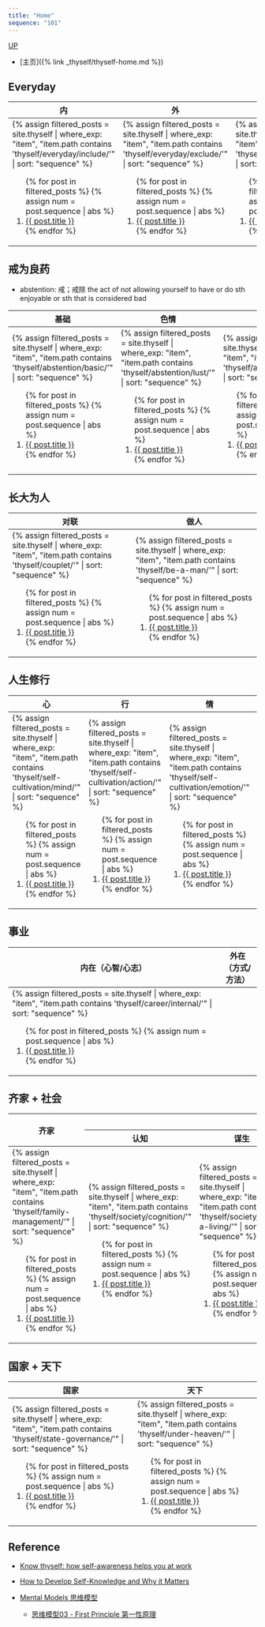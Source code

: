 ```yaml
---
title: "Home"
sequence: "101"
---
```


[UP](/thyself/know-thyself-index.html)

- [主页]({% link _thyself/thyself-home.md %})

## Everyday

<table>
    <thead>
    <tr>
        <th style="text-align: center;">内</th>
        <th style="text-align: center;">外</th>
        <th style="text-align: center;">思考</th>
    </tr>
    </thead>
    <tbody>
    <tr>
        <td>
{%
assign filtered_posts = site.thyself |
where_exp: "item", "item.path contains 'thyself/everyday/include/'" |
sort: "sequence"
%}
<ol>
    {% for post in filtered_posts %}
    {% assign num = post.sequence | abs %}
    <li>
        <a href="{{ post.url }}">{{ post.title }}</a>
    </li>
    {% endfor %}
</ol>
        </td>
        <td>
{%
assign filtered_posts = site.thyself |
where_exp: "item", "item.path contains 'thyself/everyday/exclude/'" |
sort: "sequence"
%}
<ol>
    {% for post in filtered_posts %}
    {% assign num = post.sequence | abs %}
    <li>
        <a href="{{ post.url }}">{{ post.title }}</a>
    </li>
    {% endfor %}
</ol>
        </td>
        <td>
{%
assign filtered_posts = site.thyself |
where_exp: "item", "item.path contains 'thyself/everyday/thinking/'" |
sort: "sequence"
%}
<ol>
    {% for post in filtered_posts %}
    {% assign num = post.sequence | abs %}
    <li>
        <a href="{{ post.url }}">{{ post.title }}</a>
    </li>
    {% endfor %}
</ol>
        </td>
    </tr>
    </tbody>
</table>

## 戒为良药

- abstention: 戒；戒除 the act of not allowing yourself to have or do sth enjoyable or sth that is considered bad

<table>
    <thead>
    <tr>
        <th style="text-align: center;">基础</th>
        <th style="text-align: center;">色情</th>
        <th style="text-align: center;">其他</th>
    </tr>
    </thead>
    <tbody>
    <tr>
        <td>
{%
assign filtered_posts = site.thyself |
where_exp: "item", "item.path contains 'thyself/abstention/basic/'" |
sort: "sequence"
%}
<ol>
    {% for post in filtered_posts %}
    {% assign num = post.sequence | abs %}
    <li>
        <a href="{{ post.url }}">{{ post.title }}</a>
    </li>
    {% endfor %}
</ol>
        </td>
        <td>
{%
assign filtered_posts = site.thyself |
where_exp: "item", "item.path contains 'thyself/abstention/lust/'" |
sort: "sequence"
%}
<ol>
    {% for post in filtered_posts %}
    {% assign num = post.sequence | abs %}
    <li>
        <a href="{{ post.url }}">{{ post.title }}</a>
    </li>
    {% endfor %}
</ol>
        </td>
        <td>
{%
assign filtered_posts = site.thyself |
where_exp: "item", "item.path contains 'thyself/abstention/other/'" |
sort: "sequence"
%}
<ol>
    {% for post in filtered_posts %}
    {% assign num = post.sequence | abs %}
    <li>
        <a href="{{ post.url }}">{{ post.title }}</a>
    </li>
    {% endfor %}
</ol>
        </td>
    </tr>
    </tbody>
</table>

## 长大为人

<table>
    <thead>
    <tr>
        <th style="text-align: center;">对联</th>
        <th style="text-align: center;">做人</th>
    </tr>
    </thead>
    <tbody>
    <tr>
        <td>
{%
assign filtered_posts = site.thyself |
where_exp: "item", "item.path contains 'thyself/couplet/'" |
sort: "sequence"
%}
<ol>
    {% for post in filtered_posts %}
    {% assign num = post.sequence | abs %}
    <li>
        <a href="{{ post.url }}">{{ post.title }}</a>
    </li>
    {% endfor %}
</ol>
        </td>
        <td>
{%
assign filtered_posts = site.thyself |
where_exp: "item", "item.path contains 'thyself/be-a-man/'" |
sort: "sequence"
%}
<ol>
    {% for post in filtered_posts %}
    {% assign num = post.sequence | abs %}
    <li>
        <a href="{{ post.url }}">{{ post.title }}</a>
    </li>
    {% endfor %}
</ol>
        </td>
    </tr>
    </tbody>
</table>

## 人生修行

<table>
    <thead>
    <tr>
        <th style="text-align: center;">心</th>
        <th style="text-align: center;">行</th>
        <th style="text-align: center;">情</th>
        <th style="text-align: center;">看法/理解/洞察力</th>
        <th style="text-align: center;">学说/教导</th>
    </tr>
    </thead>
    <tbody>
    <tr>
        <td>
{%
assign filtered_posts = site.thyself |
where_exp: "item", "item.path contains 'thyself/self-cultivation/mind/'" |
sort: "sequence"
%}
<ol>
    {% for post in filtered_posts %}
    {% assign num = post.sequence | abs %}
    <li>
        <a href="{{ post.url }}">{{ post.title }}</a>
    </li>
    {% endfor %}
</ol>
        </td>
        <td>
{%
assign filtered_posts = site.thyself |
where_exp: "item", "item.path contains 'thyself/self-cultivation/action/'" |
sort: "sequence"
%}
<ol>
    {% for post in filtered_posts %}
    {% assign num = post.sequence | abs %}
    <li>
        <a href="{{ post.url }}">{{ post.title }}</a>
    </li>
    {% endfor %}
</ol>
        </td>
        <td>
{%
assign filtered_posts = site.thyself |
where_exp: "item", "item.path contains 'thyself/self-cultivation/emotion/'" |
sort: "sequence"
%}
<ol>
    {% for post in filtered_posts %}
    {% assign num = post.sequence | abs %}
    <li>
        <a href="{{ post.url }}">{{ post.title }}</a>
    </li>
    {% endfor %}
</ol>
        </td>
        <td>
{%
assign filtered_posts = site.thyself |
where_exp: "item", "item.path contains 'thyself/self-cultivation/perception/'" |
sort: "sequence"
%}
<ol>
    {% for post in filtered_posts %}
    {% assign num = post.sequence | abs %}
    <li>
        <a href="{{ post.url }}">{{ post.title }}</a>
    </li>
    {% endfor %}
</ol>
        </td>
        <td>
{%
assign filtered_posts = site.thyself |
where_exp: "item", "item.path contains 'thyself/self-cultivation/teaching/'" |
sort: "sequence"
%}
<ol>
    {% for post in filtered_posts %}
    {% assign num = post.sequence | abs %}
    <li>
        <a href="{{ post.url }}">{{ post.title }}</a>
    </li>
    {% endfor %}
</ol>
        </td>
    </tr>
    </tbody>
</table>

## 事业

<table>
    <thead>
    <tr>
        <th style="text-align: center;">内在（心智/心志）</th>
        <th style="text-align: center;">外在（方式/方法）</th>
    </tr>
    </thead>
    <tbody>
    <tr>
        <td>
{%
assign filtered_posts = site.thyself |
where_exp: "item", "item.path contains 'thyself/career/internal/'" |
sort: "sequence"
%}
<ol>
    {% for post in filtered_posts %}
    {% assign num = post.sequence | abs %}
    <li>
        <a href="{{ post.url }}">{{ post.title }}</a>
    </li>
    {% endfor %}
</ol>
        </td>
    </tr>
    </tbody>
</table>

## 齐家 + 社会

<table>
    <thead>
    <tr>
        <th style="text-align: center;" rowspan="2">齐家</th>
        <th style="text-align: center;" colspan="4">社会</th>
    </tr>
    <tr>
        <th style="text-align: center;">认知</th>
        <th style="text-align: center;">谋生</th>
        <th style="text-align: center;">人情</th>
        <th style="text-align: center;">阶层</th>
    </tr>
    </thead>
    <tbody>
    <tr>
        <td>
{%
assign filtered_posts = site.thyself |
where_exp: "item", "item.path contains 'thyself/family-management/'" |
sort: "sequence"
%}
<ol>
    {% for post in filtered_posts %}
    {% assign num = post.sequence | abs %}
    <li>
        <a href="{{ post.url }}">{{ post.title }}</a>
    </li>
    {% endfor %}
</ol>
        </td>
        <td>
{%
assign filtered_posts = site.thyself |
where_exp: "item", "item.path contains 'thyself/society/cognition/'" |
sort: "sequence"
%}
<ol>
    {% for post in filtered_posts %}
    {% assign num = post.sequence | abs %}
    <li>
        <a href="{{ post.url }}">{{ post.title }}</a>
    </li>
    {% endfor %}
</ol>
        </td>
        <td>
{%
assign filtered_posts = site.thyself |
where_exp: "item", "item.path contains 'thyself/society/make-a-living/'" |
sort: "sequence"
%}
<ol>
    {% for post in filtered_posts %}
    {% assign num = post.sequence | abs %}
    <li>
        <a href="{{ post.url }}">{{ post.title }}</a>
    </li>
    {% endfor %}
</ol>
        </td>
        <td>
{%
assign filtered_posts = site.thyself |
where_exp: "item", "item.path contains 'thyself/society/interpersonal-relationship/'" |
sort: "sequence"
%}
<ol>
    {% for post in filtered_posts %}
    {% assign num = post.sequence | abs %}
    <li>
        <a href="{{ post.url }}">{{ post.title }}</a>
    </li>
    {% endfor %}
</ol>
        </td>
        <td>
{%
assign filtered_posts = site.thyself |
where_exp: "item", "item.path contains 'thyself/society/social-status/'" |
sort: "sequence"
%}
<ol>
    {% for post in filtered_posts %}
    {% assign num = post.sequence | abs %}
    <li>
        <a href="{{ post.url }}">{{ post.title }}</a>
    </li>
    {% endfor %}
</ol>
        </td>
    </tr>
    </tbody>
</table>

## 国家 + 天下

<table>
    <thead>
    <tr>
        <th style="text-align: center;">国家</th>
        <th style="text-align: center;">天下</th>
    </tr>
    </thead>
    <tbody>
    <tr>
        <td>
{%
assign filtered_posts = site.thyself |
where_exp: "item", "item.path contains 'thyself/state-governance/'" |
sort: "sequence"
%}
<ol>
    {% for post in filtered_posts %}
    {% assign num = post.sequence | abs %}
    <li>
        <a href="{{ post.url }}">{{ post.title }}</a>
    </li>
    {% endfor %}
</ol>
        </td>
        <td>
{%
assign filtered_posts = site.thyself |
where_exp: "item", "item.path contains 'thyself/under-heaven/'" |
sort: "sequence"
%}
<ol>
    {% for post in filtered_posts %}
    {% assign num = post.sequence | abs %}
    <li>
        <a href="{{ post.url }}">{{ post.title }}</a>
    </li>
    {% endfor %}
</ol>
        </td>
    </tr>
    </tbody>
</table>

## Reference

- [Know thyself: how self-awareness helps you at work](https://www.atlassian.com/blog/teamwork/know-thyself-how-self-awareness-helps-you-at-work)
- [How to Develop Self-Knowledge and Why it Matters](https://proveritas.com.au/blog-home/how-to-develop-self-knowledge-and-why-it-matters)

- [Mental Models 思维模型](https://idtimw.com/tag/mental-models/)
    - [思维模型03 - First Principle 第一性原理](https://idtimw.com/first-principle/)

